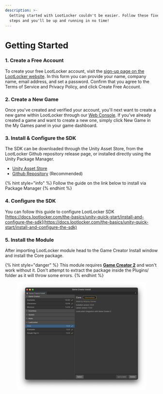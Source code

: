 ```yaml
---
description: >-
  Getting started with LootLocker couldn't be easier. Follow these five simple
  steps and you'll be up and running in no time!
---
```


# Getting Started

### 1. Create a Free Account

To create your free LootLocker account, visit the [sign-up page on the LootLocker website](https://lootlocker.com/sign-up). In this form you can provide your name, company name, email address, and set a password. Confirm that you agree to the Terms of Service and Privacy Policy, and click Create Free Account.

### 2. Create a New Game

Once you've created and verified your account, you'll next want to create a new game within LootLocker through our [Web Console](https://console.lootlocker.com/). If you've already created a game and want to create a new one, simply click New Game in the My Games panel in your game dashboard.

### 3. Install & Configure the SDK

The SDK can be downloaded through the Unity Asset Store, from the LootLocker Github repository release page, or installed directly using the Unity Package Manager.

* [Unity Asset Store](https://assetstore.unity.com/packages/tools/utilities/lootlocker-sdk-233183)
* [Github Repository](https://github.com/LootLocker/unity-sdk) (Recommended)&#x20;

{% hint style="info" %}
Follow the guide on the link below to install via Package Manager
{% endhint %}

### 4. Configure the SDK

You can follow this guide to configure LootLocker SDK [https://docs.lootlocker.com/the-basics/unity-quick-start/install-and-configure-the-sdk](https://docs.lootlocker.com/the-basics/unity-quick-start/install-and-configure-the-sdk)

### 5. Install the Module

After importing LootLocker module head to the Game Creator Install window and install the Core package.

{% hint style="danger" %}
This module requires [**Game Creator 2**](https://assetstore.unity.com/packages/tools/game-toolkits/game-creator-2-203069) and won't work without it. Don't attempt to extract the package inside the Plugins/ folder as it will throw some errors.
{% endhint %}

<figure><img src="../../.gitbook/assets/image (45).png" alt=""><figcaption></figcaption></figure>
